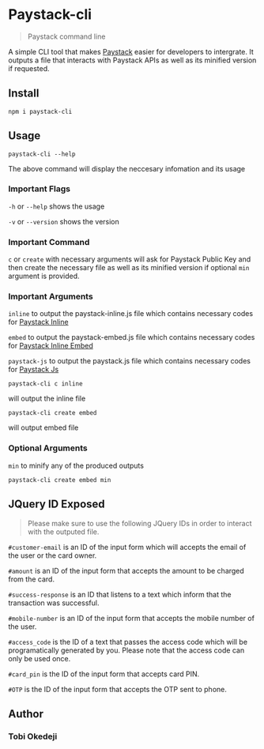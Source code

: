 # Paystack-cli # 
> Paystack command line

A simple CLI tool that makes [Paystack](https://paystack.com/ " Paystack") easier for developers to intergrate. It outputs a file that interacts with Paystack APIs as well as its minified version if requested.

## Install

```
npm i paystack-cli
```
## Usage

```
paystack-cli --help
```
The above command will display the neccesary infomation and its usage

### Important Flags 
` -h ` or ` --help ` shows the usage

` -v ` or ` --version ` shows the version

### Important Command

`c` or `create` with necessary arguments will ask for Paystack Public Key and then create the necessary file as well as its minified version if optional `min` argument is provided.

### Important Arguments

`inline` to output the paystack-inline.js file which contains necessary codes for [Paystack Inline](https://developers.paystack.co/docs/paystack-inline "Paystack Inline")

`embed` to output the paystack-embed.js file which contains necessary codes for [Paystack Inline Embed](https://developers.paystack.co/docs/paystack-embded "Paystack Inline Embed")

`paystack-js` to output the paystack.js file which contains necessary codes for [Paystack Js](https://developers.paystack.co/docs/paystack-js "Paystack Js")

```
paystack-cli c inline
```
will output the inline file 
```
paystack-cli create embed
```
will output embed file

### Optional Arguments

`min` to minify any of the produced outputs 

```
paystack-cli create embed min
```
## JQuery ID Exposed
> Please make sure to use the following JQuery IDs in order to interact with the outputed file.

`#customer-email` is an ID of the input form which will accepts the email of the user or the card owner.

`#amount` is an ID of the input form that accepts the amount to be charged from the card.

`#success-response` is an ID that listens to a text which inform that the transaction was successful.

`#mobile-number` is an ID of the input form that accepts the mobile number of the user.

`#access_code` is the ID of a text that passes the access code which will be programatically generated by you. Please note that the access code can only be used once.

`#card_pin` is the ID of the input form that accepts card PIN.

`#OTP` is the ID of the input form that accepts the OTP sent to phone.

## Author

### Tobi Okedeji